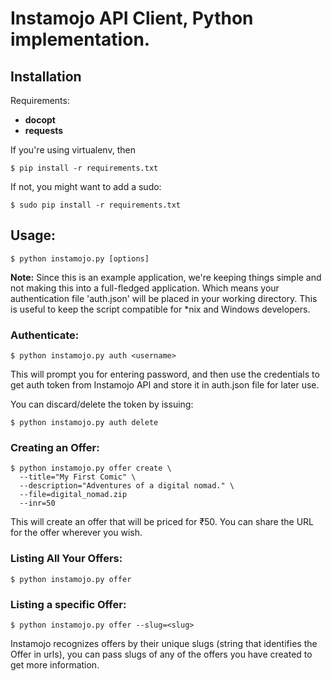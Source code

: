 # Instamojo API Client, Python implementation.

## Installation 

Requirements:

 * **docopt**
 * **requests**

If you're using virtualenv, then

    $ pip install -r requirements.txt

If not, you might want to add a sudo:

    $ sudo pip install -r requirements.txt


## Usage:

    $ python instamojo.py [options]

**Note:** Since this is an example application, we're keeping things simple and not making this into a full-fledged application. Which means your authentication file 'auth.json' will be placed in your working directory. This is useful to keep the script compatible for *nix and Windows developers.

### Authenticate:

    $ python instamojo.py auth <username>

This will prompt you for entering password, and then use the credentials to get auth token from Instamojo API and store it in auth.json file for later use.

You can discard/delete the token by issuing:

    $ python instamojo.py auth delete

### Creating an Offer:

    $ python instamojo.py offer create \
      --title="My First Comic" \
      --description="Adventures of a digital nomad." \
      --file=digital_nomad.zip
      --inr=50

This will create an offer that will be priced for ₹50. You 
can share the URL for the offer wherever you wish.

### Listing All Your Offers:

    $ python instamojo.py offer

### Listing a specific Offer:

    $ python instamojo.py offer --slug=<slug>

Instamojo recognizes offers by their unique slugs (string that identifies the Offer in urls), you can pass slugs of any of the offers you have created to get more information.


